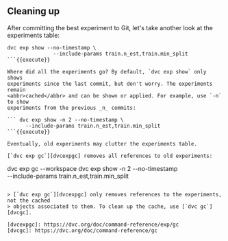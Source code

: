 ## Cleaning up

After committing the best experiment to Git, let's take another look at the
experiments table:

```
dvc exp show --no-timestamp \
               --include-params train.n_est,train.min_split
```{{execute}}

Where did all the experiments go? By default, `dvc exp show` only shows
experiments since the last commit, but don't worry. The experiments remain
<abbr>cached</abbr> and can be shown or applied. For example, use `-n` to show
experiments from the previous _n_ commits:

``` dvc exp show -n 2 --no-timestamp \
      --include-params train.n_est,train.min_split
```{{execute}}

Eventually, old experiments may clutter the experiments table.

[`dvc exp gc`][dvcexpgc] removes all references to old experiments:

```
dvc exp gc --workspace
dvc exp show -n 2 --no-timestamp \
                    --include-params train.n_est,train.min_split
```{{execute}}

> [`dvc exp gc`][dvcexpgc] only removes references to the experiments, not the cached
> objects associated to them. To clean up the cache, use [`dvc gc`][dvcgc].

[dvcexpgc]: https://dvc.org/doc/command-reference/exp/gc
[dvcgc]: https://dvc.org/doc/command-reference/gc
